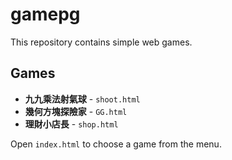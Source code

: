 # gamepg

This repository contains simple web games.

## Games

- **九九乘法射氣球** - `shoot.html`
- **幾何方塊探險家** - `GG.html`
- **理財小店長** - `shop.html`

Open `index.html` to choose a game from the menu.
